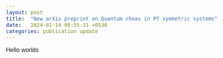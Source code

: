 ```yaml
---
layout: post
title:  "New arXiv preprint on Quantum choas in PT symmetric systems"
date:   2024-01-14 00:55:31 +0530
categories: publication update
---
```





<style>
    @font-face {
            font-family: 'Comfortaa';
            src: url('/Manoline-git.github.io/fonts/Comfortaa-Regular.ttf') format('truetype');
            font-weight: normal;
            font-style: normal;
    }
    
    body {
        font-family: 'Comfortaa', sans-serif;
        font-size: 16px;
        text-align: justify;
    }
</style>

Hello worlds



